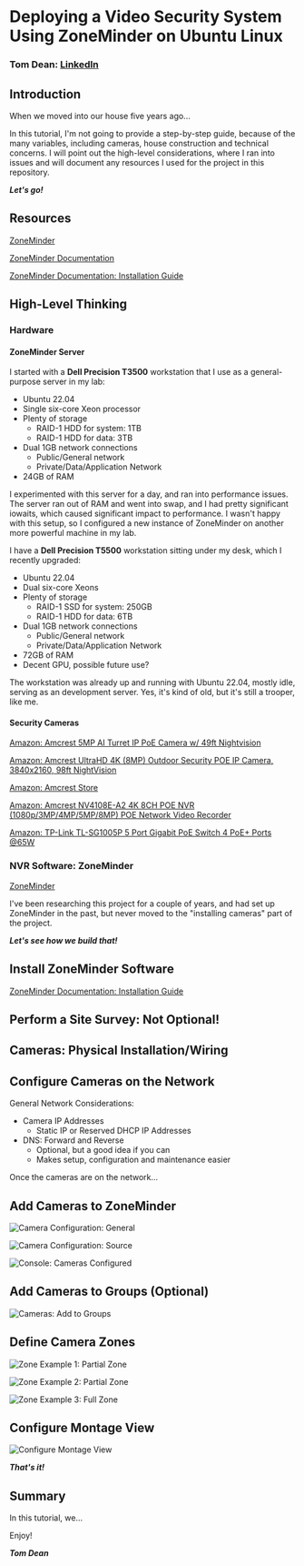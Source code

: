 # Deploying a Video Security System Using ZoneMinder on Ubuntu Linux

### Tom Dean: [LinkedIn](https://www.linkedin.com/in/tomdeanjr/)

## Introduction

When we moved into our house five years ago...



In this tutorial, I'm not going to provide a step-by-step guide, because of the many variables, including cameras, house construction and technical concerns.  I will point out the high-level considerations, where I ran into issues and will document any resources I used for the project in this repository.

***Let's go!***

## Resources

[ZoneMinder](https://zoneminder.com/)

[ZoneMinder Documentation](https://zoneminder.readthedocs.io/en/stable/)

[ZoneMinder Documentation: Installation Guide](https://zoneminder.readthedocs.io/en/stable/installationguide/index.html)

## High-Level Thinking


### Hardware

#### ZoneMinder Server

I started with a **Dell Precision T3500** workstation that I use as a general-purpose server in my lab:

- Ubuntu 22.04
- Single six-core Xeon processor
- Plenty of storage
    - RAID-1 HDD for system: 1TB
    - RAID-1 HDD for data: 3TB
- Dual 1GB network connections
    - Public/General network
    - Private/Data/Application Network
- 24GB of RAM

I experimented with this server for a day, and ran into performance issues.  The server ran out of RAM and went into swap, and I had pretty significant iowaits, which caused significant impact to performance.  I wasn't happy with this setup, so I configured a new instance of ZoneMinder on another more powerful machine in my lab.

I have a **Dell Precision T5500** workstation sitting under my desk, which I recently upgraded:

- Ubuntu 22.04
- Dual six-core Xeons
- Plenty of storage
    - RAID-1 SSD for system: 250GB
    - RAID-1 HDD for data: 6TB
- Dual 1GB network connections
    - Public/General network
    - Private/Data/Application Network
- 72GB of RAM
- Decent GPU, possible future use?

The workstation was already up and running with Ubuntu 22.04, mostly idle, serving as an development server.  Yes, it's kind of old, but it's still a trooper, like me.

#### Security Cameras



[Amazon: Amcrest 5MP AI Turret IP PoE Camera w/ 49ft Nightvision](https://www.amazon.com/dp/B0BNM2SGPS)

[Amazon: Amcrest UltraHD 4K (8MP) Outdoor Security POE IP Camera, 3840x2160, 98ft NightVision](https://www.amazon.com/dp/B077Y52782)

[Amazon: Amcrest Store](https://www.amazon.com/stores/Amcrest/page/2404E471-79FC-4D18-B767-8777D048264F)

[Amazon: Amcrest NV4108E-A2 4K 8CH POE NVR (1080p/3MP/4MP/5MP/8MP) POE Network Video Recorder](https://www.amazon.com/Amcrest-NV4108E-HS-1080p-Network-Recorder/dp/B0743WP62Q)

[Amazon: TP-Link TL-SG1005P 5 Port Gigabit PoE Switch 4 PoE+ Ports @65W](https://www.amazon.com/dp/B076HZFY3F)



### NVR Software: ZoneMinder

[ZoneMinder](https://zoneminder.com/)

I've been researching this project for a couple of years, and had set up ZoneMinder in the past, but never moved to the "installing cameras" part of the project.

***Let's see how we build that!***

## Install ZoneMinder Software

[ZoneMinder Documentation: Installation Guide](https://zoneminder.readthedocs.io/en/stable/installationguide/index.html)



## Perform a Site Survey: Not Optional!


## Cameras: Physical Installation/Wiring


## Configure Cameras on the Network

General Network Considerations:

- Camera IP Addresses
    - Static IP or Reserved DHCP IP Addresses
- DNS: Forward and Reverse
    - Optional, but a good idea if you can
    - Makes setup, configuration and maintenance easier

Once the cameras are on the network...
## Add Cameras to ZoneMinder




![Camera Configuration: General](images/Cam_Configuration_General.png)

![Camera Configuration: Source](images/Cam_Configuration_Source.png)

![Console: Cameras Configured](images/Console.png)


## Add Cameras to Groups (Optional)

![Cameras: Add to Groups](images/Groups.png)


## Define Camera Zones



![Zone Example 1: Partial Zone](images/Zone_Partial_1.png)

![Zone Example 2: Partial Zone](images/Zone_Partial_2.png)

![Zone Example 3: Full Zone](images/Zone_Full_1.png)



## Configure Montage View

![Configure Montage View](images/Montage.png)


***That's it!***

## Summary

In this tutorial, we...

Enjoy!

***Tom Dean***
